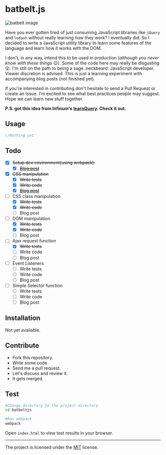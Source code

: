 batbelt.js
===

![batbelt image](http://i.imgur.com/8p3c2Qq.png)

Have you ever gotten tired of just consuming JavaScript libraries like `jQuery` and  `lodash` without really learning how they work? I eventually did. So I decided to write a JavaScript utility library to learn some features of the language and learn how it works with the DOM.

I don't, in any way, intend this to be used in production (*although you never know with these things* :wink:). Some of the code here may really be disgusting :astonished:. I'm still on the path to being a sage :neckbeard: JavaScript developer. Viewer discretion is advised. This is just a learning experiment with accompanying blog posts (not finished yet).

If you're interested in contributing don't hesitate to send a Pull Request or create an Issue. I'm excited to see what best practices people may suggest. Hope we can learn new stuff together.

__P.S. got this idea from Infinum's [learnQuery](https://github.com/infinum/learnQuery). Check it out.__

Usage
----
```javascript
//Nothing yet
```


Todo
--------
- [x] ~~Setup dev environment(using webpack):~~
  - [x] ~~[Blog post](http://blog.nanaadane.com/2016/05/25/batbeltjs-1-webpack/)~~
- [x] ~~CSS manipulation~~
  - [x] ~~Write tests~~
  - [x] ~~Write code~~
  - [x] ~~[Blog post](http://blog.nanaadane.com/2016/05/26/batbelt-2-css-manipulation/)~~
- [ ] CSS class manipulation
  - [x] ~~Write tests~~
  - [x] ~~Write code~~
  - [ ] Blog post
- [ ] DOM manipulation
  - [x] ~~Write tests~~
  - [x] ~~Write code~~
  - [ ] Blog post
- [ ] Ajax request function
  - [x] ~~Write tests~~
  - [ ] Write code
  - [ ] Blog post
- [ ] Event Listeners
  - [ ] Write tests
  - [ ] Write code
  - [ ] Blog post
- [ ] Simple Selector function
  - [ ] Write tests
  - [ ] Write code
  - [ ] Blog post

Installation
------------
Not yet available.

Contribute
----------

* Fork this repository.
* Write some code.
* Send me a pull request.
* Let's discuss and review it.
* It gets merged.


Test
-------

```sh
#Change directory to the project directory
cd batbeltjs

#Run webpack
webpack
```

Open `index.html` to view test results in your browser.


-------
The project is licensed under the [MIT](LICENSE) license.
